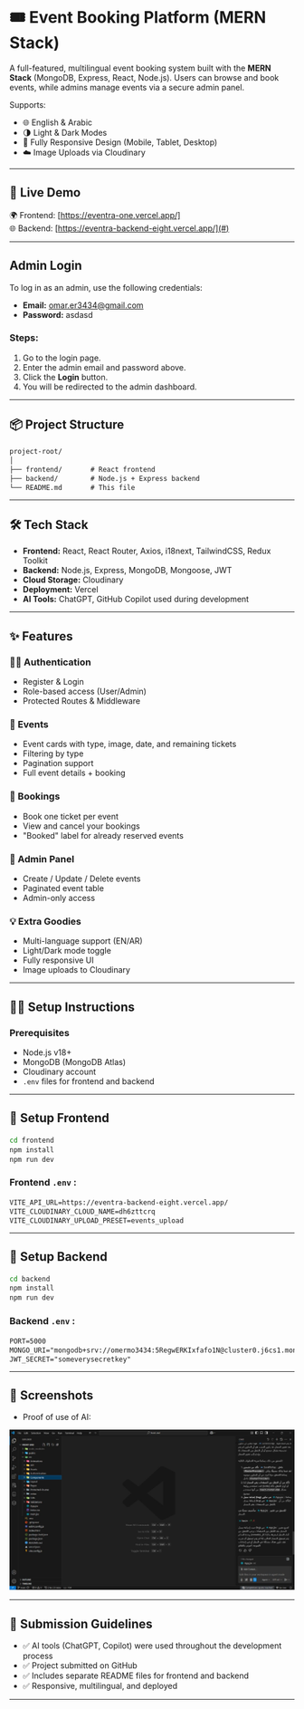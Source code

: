 # 🎟️ Event Booking Platform (MERN Stack)

A full-featured, multilingual event booking system built with the **MERN Stack** (MongoDB, Express, React, Node.js). Users can browse and book events, while admins manage events via a secure admin panel.

Supports:
- 🌐 English & Arabic
- 🌗 Light & Dark Modes
- 📱 Fully Responsive Design (Mobile, Tablet, Desktop)
- ☁️ Image Uploads via Cloudinary

---

## 🚀 Live Demo

🌍 Frontend: [https://eventra-one.vercel.app/]  
🌐 Backend: [https://eventra-backend-eight.vercel.app/](#)

---

## Admin Login

To log in as an admin, use the following credentials:

- **Email:** omar.er3434@gmail.com
- **Password:** asdasd

### Steps:
1. Go to the login page.
2. Enter the admin email and password above.
3. Click the **Login** button.
4. You will be redirected to the admin dashboard.

---

## 📦 Project Structure

```
project-root/
│
├── frontend/       # React frontend
├── backend/        # Node.js + Express backend
└── README.md       # This file
```

---

## 🛠️ Tech Stack

- **Frontend:** React, React Router, Axios, i18next, TailwindCSS, Redux Toolkit
- **Backend:** Node.js, Express, MongoDB, Mongoose, JWT
- **Cloud Storage:** Cloudinary
- **Deployment:** Vercel
- **AI Tools:** ChatGPT, GitHub Copilot used during development

---

## ✨ Features

### 🧑‍💼 Authentication
- Register & Login
- Role-based access (User/Admin)
- Protected Routes & Middleware

### 📅 Events
- Event cards with type, image, date, and remaining tickets
- Filtering by type
- Pagination support
- Full event details + booking

### 🎫 Bookings
- Book one ticket per event
- View and cancel your bookings
- "Booked" label for already reserved events

### 🧾 Admin Panel
- Create / Update / Delete events
- Paginated event table
- Admin-only access

### 💡 Extra Goodies
- Multi-language support (EN/AR)
- Light/Dark mode toggle
- Fully responsive UI
- Image uploads to Cloudinary

---

## 🧑‍💻 Setup Instructions

### Prerequisites
- Node.js v18+
- MongoDB (MongoDB Atlas)
- Cloudinary account
- `.env` files for frontend and backend

---

## 📂 Setup Frontend

```bash
cd frontend
npm install
npm run dev
```

### Frontend `.env` :
```
VITE_API_URL=https://eventra-backend-eight.vercel.app/
VITE_CLOUDINARY_CLOUD_NAME=dh6zttcrq
VITE_CLOUDINARY_UPLOAD_PRESET=events_upload
```

---

## 📂 Setup Backend

```bash
cd backend
npm install
npm run dev
```

### Backend `.env` :
```
PORT=5000
MONGO_URI="mongodb+srv://omermo3434:5RegwERKIxfafo1N@cluster0.j6cs1.mongodb.net/Eventra"
JWT_SECRET="someverysecretkey"
```

---

## 📸 Screenshots

- Proof of use of AI:
<img src="./screenshots/proof-of-use-of-ai.jpg" alt="Home Page"/>

---

## 📅 Submission Guidelines

- ✅ AI tools (ChatGPT, Copilot) were used throughout the development process
- ✅ Project submitted on GitHub
- ✅ Includes separate README files for frontend and backend
- ✅ Responsive, multilingual, and deployed

---
